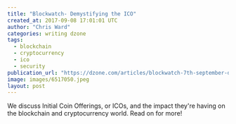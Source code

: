 ```yaml
---
title: "Blockwatch- Demystifying the ICO"
created_at: 2017-09-08 17:01:01 UTC
author: "Chris Ward"
categories: writing dzone
tags:
  - blockchain
  - cryptocurrency
  - ico
  - security
publication_url: "https://dzone.com/articles/blockwatch-7th-september-demystifying-the-ico"
image: images/6517050.jpeg
layout: post
---
```

We discuss Initial Coin Offerings, or ICOs, and the impact they're having on the blockchain and cryptocurrency world. Read on for more!

